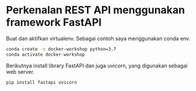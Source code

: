 # Perkenalan REST API menggunakan framework FastAPI

Buat dan aktifkan virtualenv. Sebagai contoh saya menggunakan conda env.

```bash
conda create -n docker-workshop python=3.7
conda activate docker-workshop
```

Berikutnya install library FastAPI dan juga uvicorn, yang digunakan sebagai web server.

```bash
pip install fastapi uvicorn
```
